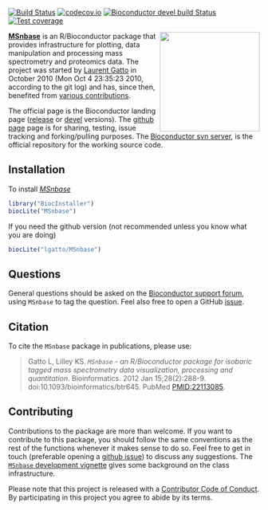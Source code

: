 [![Build Status](https://travis-ci.org/lgatto/MSnbase.svg?branch=master)](https://travis-ci.org/lgatto/MSnbase) 
[![codecov.io](https://codecov.io/github/lgatto/MSnbase/coverage.svg?branch=master)](https://codecov.io/github/lgatto/MSnbase?branch=master)
[![Bioconductor devel build Status](http://bioconductor.org/shields/build/devel/bioc/MSnbase.svg)](http://bioconductor.org/packages/devel/bioc/html/MSnbase.html) 
[![Test coverage](https://bioconductor.org/shields/coverage/devel/MSnbase.svg)](https://codecov.io/github/Bioconductor-mirror/MSnbase/branch/master)




<img align = "right" src="https://rawgit.com/Bioconductor/BiocStickers/master/MSnbase/MSnbase.png" height="200">

[**MSnbase**](http://lgatto.github.io/MSnbase/) is an R/Bioconductor
package that provides infrastructure for plotting, data manipulation
and processing mass spectrometry and proteomics data. The project was
started by [Laurent Gatto](http://lgatto.github.io/) in October 2010
(Mon Oct 4 23:35:23 2010, according to the git log) and has, since
then, benefited from [various
contributions](http://lgatto.github.io/msnbase-contribs/).

The official page is the Bioconductor landing page
([release](http://www.bioconductor.org/packages/release/bioc/html/MSnbase.html)
or
[devel](http://www.bioconductor.org/packages/devel/bioc/html/MSnbase.html)
versions). The [github page](https://github.com/lgatto/MSnbase) page
is for sharing, testing, issue tracking and forking/pulling
purposes. The
[Bioconductor svn server](https://hedgehog.fhcrc.org/bioconductor/trunk/madman/Rpacks/),
is the official repository for the working source code.

## Installation

To install *[MSnbase](http://bioconductor.org/packages/MSnbase)*


```r
library("BiocInstaller")
biocLite("MSnbase")
```

If you need the github version (not recommended unless you know what
you are doing)


```r
biocLite("lgatto/MSnbase")
```

## Questions

General questions should be asked on the
[Bioconductor support forum](https://support.bioconductor.org/), using
`MSnbase` to tag the question. Feel also free to open a GitHub
[issue](https://github.com/lgatto/MSnbase/issues).

## Citation

To cite the `MSnbase` package in publications, please use:

> Gatto L, Lilley KS. *`MSnbase` - an R/Bioconductor package for
> isobaric tagged mass spectrometry data visualization, processing and
> quantitation*. Bioinformatics. 2012 Jan
> 15;28(2):288-9. doi:10.1093/bioinformatics/btr645. PubMed
> [PMID:22113085](http://www.ncbi.nlm.nih.gov/pubmed/22113085).

## Contributing

Contributions to the package are more than welcome. If you want to
contribute to this package, you should follow the same conventions as
the rest of the functions whenever it makes sense to do so. Feel free
to get in touch (preferable opening a
[github issue](https://github.com/lgatto/MSnbase/issues/)) to discuss
any suggestions. The
[`MSnbase` development vignette](http://lgatto.github.io/MSnbase/articles/MSnbase-development.html)
gives some background on the class infrastructure.

Please note that this project is released with a
[Contributor Code of Conduct](https://github.com/lgatto/MSnbase/blob/master/CONDUCT.md). By
participating in this project you agree to abide by its terms.
